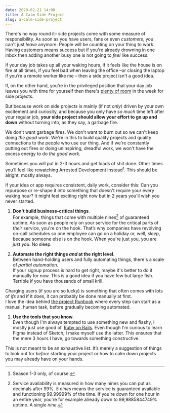 ```yaml
---
date: 2020-02-21 14:00
title: A Calm Side Project
slug: a-calm-side-project
---
```

There's no way round it– side projects come with some measure of responsibility. As soon as you have users, fans or even *customers*, you can't just *leave* anymore. People will be counting on your thing to work. Having customers means success but if you're already drowning in one inbox then adding another busy one is not going to *feel* like success.

If your day job takes up all your waking hours, if it feels like the house is on fire at all times, if you feel bad when leaving the office –or closing the laptop if you’re a remote worker like me – then a side project isn't a good idea.

If, on the other hand, you’re in the privileged position that your day job leaves you with time for yourself then there's [plenty of room](https://brainbow.studio/10-hours/) in the week for side projects.

But because work on side projects is mainly (if not *only*) driven by your own excitement and curiosity, and because you only have *so much* time left after your regular job, **your side project should allow your effort to go up and down** without turning into, as they say, a garbage fire.

We don't want garbage fires. We don't want to burn out so we can't keep doing *the good work*. We're in this to build quality projects and quality connections to the people who use our thing. And if we're constantly putting out fires or doing uninspiring, dreadful work, we won't have the excess energy to do *the good work*.

Sometimes you will put in 2-3 hours and get loads of shit done. Other times you’ll feel like rewatching Arrested Development instead[^ad]. This should be alright, mostly always.

If your idea or app requires consistent, daily work, consider this: Can you repurpose or re-shape it into something that doesn't require your every waking hour? It might feel exciting right now but in 2 years you'll wish you never started.

1. **Don't build business-critical things**.  
For example, things that come with multiple nines[^nines] of guaranteed uptime. As soon as people rely on your service for the critical parts of *their* service, you're on the hook. That’s why companies have revolving on-call schedules so one employee can go on a holiday or, well, *sleep*, because someone else is on the hook. When you're just you, you are *just you*. No sleep.

1. **Automate the right things *and* at the right level**.  
Between hand-holding users and fully automating things, there's a scale of *partial automation*.  
If your signup process is hard to get right, maybe it's better to do it manually for now. This is a good idea if you have few but large fish. Terrible if you have thousands of small krill.  

  Charging users (if you are so lucky) is something that often comes with lots of *ifs* and if it does, it can probably be done manually at first.  
I love the idea behind [the project Runbook](https://github.com/braintree/runbook) where every step can start as a manual, human task, before gradually becoming automated.

1. **Use the tools that you know**.  
Even though I'm always tempted to use something new and flashy, I mostly just use good ol' [Ruby on Rails](https://rubyonrails.org). Even though I'm curious to learn Figma instead of Sketch, I make myself use the latter. This ensures that the mere 3 hours I have, go towards something constructive.

This is not meant to be an exhaustive list. It’s merely a suggestion of things to look out for *before* starting your project or how to calm down projects you may already have on your hands.

[^ad]: Season 1-3 only, of course.
[^nines]: Service availability is measured in how many nines you can put as decimals after 99%. _5 nines_ means the service is guaranteed available and functioning 99.99999% of the time. If you're down for one hour in an entire year, you're for example already down to 99,9885844749% uptime. A single _nine_.



